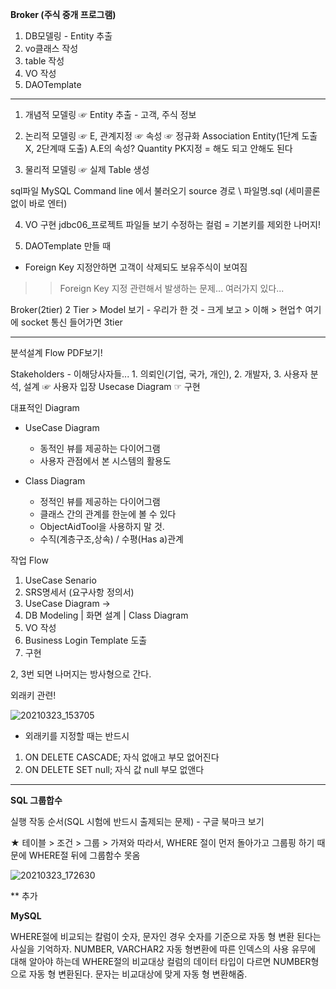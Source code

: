 **Broker (주식 중개 프로그램)**
1. DB모델링 - Entity 추출
2. vo클래스 작성
3. table 작성
4. VO 작성
5. DAOTemplate

----------------------------------------------------------------------------------------------------------
1. 개념적 모델링 ☞ Entity 추출 - 고객, 주식 정보
2. 논리적 모델링
   ☞ E, 관계지정
   ☞ 속성 ☞ 정규화
   Association Entity(1단계 도출X, 2단계때 도출)
   A.E의 속성? Quantity
   PK지정 = 해도 되고 안해도 된다

3. 물리적 모델링
  ☞ 실제 Table 생성
 
sql파일 MySQL Command line 에서 불러오기
source 경로 \ 파일명.sql (세미콜론 없이 바로 엔터)

4. VO 구현 jdbc06_프로젝트 파일들 보기
수정하는 컬럼 = 기본키를 제외한 나머지!

5. DAOTemplate 만들 때
  - Foreign Key 지정안하면 고객이 삭제되도 보유주식이 보여짐
  >> Foreign Key 지정 관련해서 발생하는 문제... 여러가지 있다...
  
Broker(2tier)
2 Tier > Model 보기 - 우리가 한 것 - 크게 보고 > 이해 > 현업↑
여기에 socket 통신 들어가면 3tier

----------------------------------------------------------------------------------------------------------
분석설계 Flow PDF보기!

Stakeholders - 이해당사자들... 1. 의뢰인(기업, 국가, 개인), 2. 개발자, 3. 사용자
분석, 설계 ☞ 사용자 입장 Usecase Diagram ☞ 구현

대표적인 Diagram

- UseCase Diagram
  - 동적인 뷰를 제공하는 다이어그램
  - 사용자 관점에서 본 시스템의 활용도

- Class Diagram
  - 정적인 뷰를 제공하는 다이어그램
  - 클래스 간의 관계를 한눈에 볼 수 있다
  - ObjectAidTool을 사용하지 말 것.
  - 수직(계층구조,상속) / 수평(Has a)관계

작업 Flow

1. UseCase Senario
2. SRS명세서 (요구사항 정의서)
3. UseCase Diagram
→
4. DB Modeling | 화면 설계 | Class Diagram
5. VO 작성
6. Business Login Template 도출
7. 구현

2, 3번 되면 나머지는 방사형으로 간다.

외래키 관련!

![20210323_153705](https://user-images.githubusercontent.com/78403443/112112202-930a2d00-8bf8-11eb-8598-fb62e1b8e21d.png)

- 외래키를 지정할 때는 반드시
1. ON DELETE CASCADE; 자식 없애고 부모 없어진다
2. ON DELETE SET null; 자식 값 null 부모 없앤다

----------------------------------------------------------------------------------------------------------------------------------
**SQL 그룹합수**

실행 작동 순서(SQL 시험에 반드시 출제되는 문제) - 구글 북마크 보기

★ 테이블 > 조건 > 그룹 > 가져와
따라서, WHERE 절이 먼저 돌아가고 그룹핑 하기 때문에 WHERE절 뒤에 그룹함수 못옴

![20210323_172630](https://user-images.githubusercontent.com/78403443/112115850-0150ee80-8bfd-11eb-9fc4-fb90797ac8d6.png)

** 추가

**MySQL**

WHERE절에 비교되는 칼럼이 숫자, 문자인 경우 숫자를 기준으로 자동 형 변환 된다는 사실을 기억하자. 
NUMBER, VARCHAR2 자동 형변환에 따른 인덱스의 사용 유무에 대해 알아야 하는데 WHERE절의 비교대상 컬럼의 데이터 타입이 다르면 NUMBER형으로 자동 형 변환된다.
문자는 비교대상에 맞게 자동 형 변환해줌.
